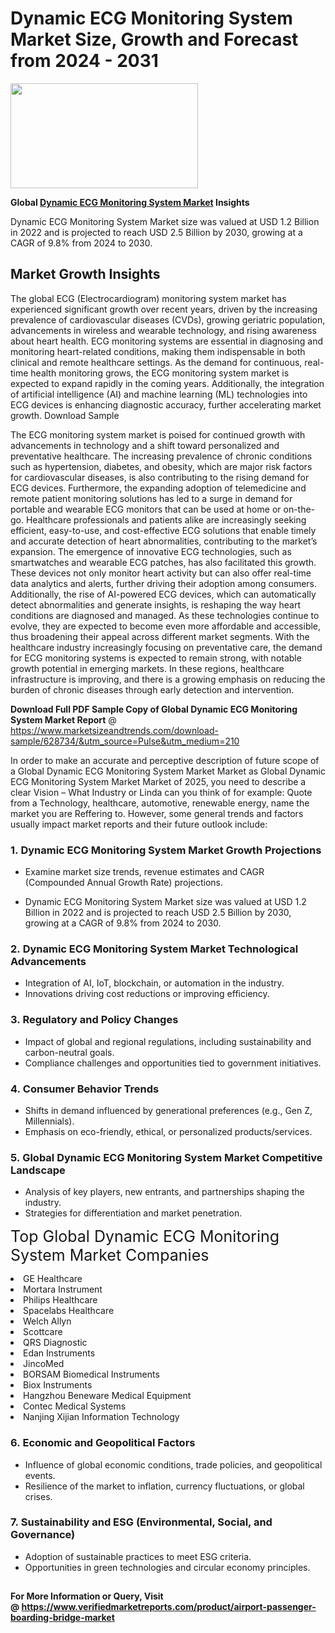 <H1>Dynamic ECG Monitoring System Market Size, Growth and Forecast from 2024 - 2031</H1><img class="aligncenter size-medium wp-image-584254" src="https://thirdeyenews.in/wp-content/uploads/2024/09/Global-Market-Research-300x168.jpeg" alt="" width="300" height="168" /><p><strong>Global&nbsp;<a href="https://www.marketsizeandtrends.com/download-sample/628734/&amp;utm_source=Pulse&amp;utm_medium=210">Dynamic ECG Monitoring System Market</a> Insights</strong></p><p>Dynamic ECG Monitoring System Market size was valued at USD 1.2 Billion in 2022 and is projected to reach USD 2.5 Billion by 2030, growing at a CAGR of 9.8% from 2024 to 2030.</p><p><h2>Market Growth Insights</h2> <p>The global ECG (Electrocardiogram) monitoring system market has experienced significant growth over recent years, driven by the increasing prevalence of cardiovascular diseases (CVDs), growing geriatric population, advancements in wireless and wearable technology, and rising awareness about heart health. ECG monitoring systems are essential in diagnosing and monitoring heart-related conditions, making them indispensable in both clinical and remote healthcare settings. As the demand for continuous, real-time health monitoring grows, the ECG monitoring system market is expected to expand rapidly in the coming years. Additionally, the integration of artificial intelligence (AI) and machine learning (ML) technologies into ECG devices is enhancing diagnostic accuracy, further accelerating market growth. Download Sample </p> <p>The ECG monitoring system market is poised for continued growth with advancements in technology and a shift toward personalized and preventative healthcare. The increasing prevalence of chronic conditions such as hypertension, diabetes, and obesity, which are major risk factors for cardiovascular diseases, is also contributing to the rising demand for ECG devices. Furthermore, the expanding adoption of telemedicine and remote patient monitoring solutions has led to a surge in demand for portable and wearable ECG monitors that can be used at home or on-the-go. Healthcare professionals and patients alike are increasingly seeking efficient, easy-to-use, and cost-effective ECG solutions that enable timely and accurate detection of heart abnormalities, contributing to the market’s expansion. The emergence of innovative ECG technologies, such as smartwatches and wearable ECG patches, has also facilitated this growth. These devices not only monitor heart activity but can also offer real-time data analytics and alerts, further driving their adoption among consumers. Additionally, the rise of AI-powered ECG devices, which can automatically detect abnormalities and generate insights, is reshaping the way heart conditions are diagnosed and managed. As these technologies continue to evolve, they are expected to become even more affordable and accessible, thus broadening their appeal across different market segments. With the healthcare industry increasingly focusing on preventative care, the demand for ECG monitoring systems is expected to remain strong, with notable growth potential in emerging markets. In these regions, healthcare infrastructure is improving, and there is a growing emphasis on reducing the burden of chronic diseases through early detection and intervention. </p><p><span class=""><strong>Download Full PDF Sample Copy of Global Dynamic ECG Monitoring System Market Report</strong> @ <a href="https://www.marketsizeandtrends.com/download-sample/628734/&amp;utm_source=Pulse&amp;utm_medium=210" target="_blank">https://www.marketsizeandtrends.com/download-sample/628734/&amp;utm_source=Pulse&amp;utm_medium=210</a></span></p><p>In order to make an accurate and perceptive description of future scope of a Global&nbsp;Dynamic ECG Monitoring System Market Market as Global&nbsp;Dynamic ECG Monitoring System Market Market of 2025, you need to describe a clear Vision &ndash; What Industry or Linda can you think of for example: Quote from a Technology, healthcare, automotive, renewable energy, name the market you are Reffering to. However, some general trends and factors usually impact market reports and their future outlook include:</p><h3>1.&nbsp;<strong>Dynamic ECG Monitoring System Market Growth Projections</strong></h3><ul><li>Examine market size trends, revenue estimates and CAGR (Compounded Annual Growth Rate) projections.</li><li><p>Dynamic ECG Monitoring System Market size was valued at USD 1.2 Billion in 2022 and is projected to reach USD 2.5 Billion by 2030, growing at a CAGR of 9.8% from 2024 to 2030.</p></li></ul><h3>2.&nbsp;<strong>Dynamic ECG Monitoring System Market Technological Advancements</strong></h3><ul><li>Integration of AI, IoT, blockchain, or automation in the industry.</li><li>Innovations driving cost reductions or improving efficiency.</li></ul><h3>3.&nbsp;<strong>Regulatory and Policy Changes</strong></h3><ul><li>Impact of global and regional regulations, including sustainability and carbon-neutral goals.</li><li>Compliance challenges and opportunities tied to government initiatives.</li></ul><h3>4.&nbsp;<strong>Consumer Behavior Trends</strong></h3><ul><li>Shifts in demand influenced by generational preferences (e.g., Gen Z, Millennials).</li><li>Emphasis on eco-friendly, ethical, or personalized products/services.</li></ul><h3>5.&nbsp;<strong>Global Dynamic ECG Monitoring System Market Competitive Landscape</strong></h3><ul><li>Analysis of key players, new entrants, and partnerships shaping the industry.</li><li>Strategies for differentiation and market penetration.</li></ul><p data-pm-slice="1 1 []"><span style="color: inherit; font-family: inherit; font-size: 25px;">Top Global Dynamic ECG Monitoring System Market Companies</span></p><div class="" data-test-id=""><p><li>GE Healthcare</li><li> Mortara Instrument</li><li> Philips Healthcare</li><li> Spacelabs Healthcare</li><li> Welch Allyn</li><li> Scottcare</li><li> QRS Diagnostic</li><li> Edan Instruments</li><li> JincoMed</li><li> BORSAM Biomedical Instruments</li><li> Biox Instruments</li><li> Hangzhou Beneware Medical Equipment</li><li> Contec Medical Systems</li><li> Nanjing Xijian Information Technology</li></p></div><h3>6.&nbsp;<strong>Economic and Geopolitical Factors</strong></h3><ul><li>Influence of global economic conditions, trade policies, and geopolitical events.</li><li>Resilience of the market to inflation, currency fluctuations, or global crises.</li></ul><h3>7.&nbsp;<strong>Sustainability and ESG (Environmental, Social, and Governance)</strong></h3><ul><li>Adoption of sustainable practices to meet ESG criteria.</li><li>Opportunities in green technologies and circular economy principles.</li></ul><h2><strong style="font-size: 14px;">For More Information or Query, Visit @&nbsp;</strong><a style="background-color: #ffffff; font-size: 14px;" href="https://www.marketsizeandtrends.com/report/dynamic-ecg-monitoring-system-market/" target="_blank">https://www.verifiedmarketreports.com/product/airport-passenger-boarding-bridge-market</a></h2>
